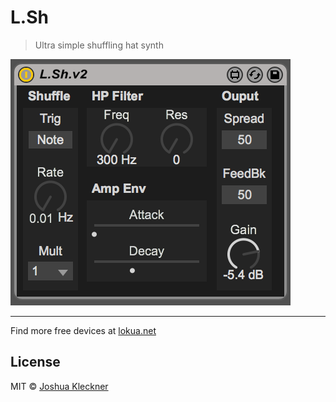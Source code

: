 # L.Sh

> Ultra simple shuffling hat synth

![screenshot](screenshot.png)

---

Find more free devices at [lokua.net][l4l]

## License
MIT © [Joshua Kleckner][jjk]

[jjk]: https://lokua.net
[l4l]: https://lokua.net/for-live
[m4l]: https://www.ableton.com/en/live/max-for-live/
[lfo]: https://lokua.net/for-live/L.Sh
